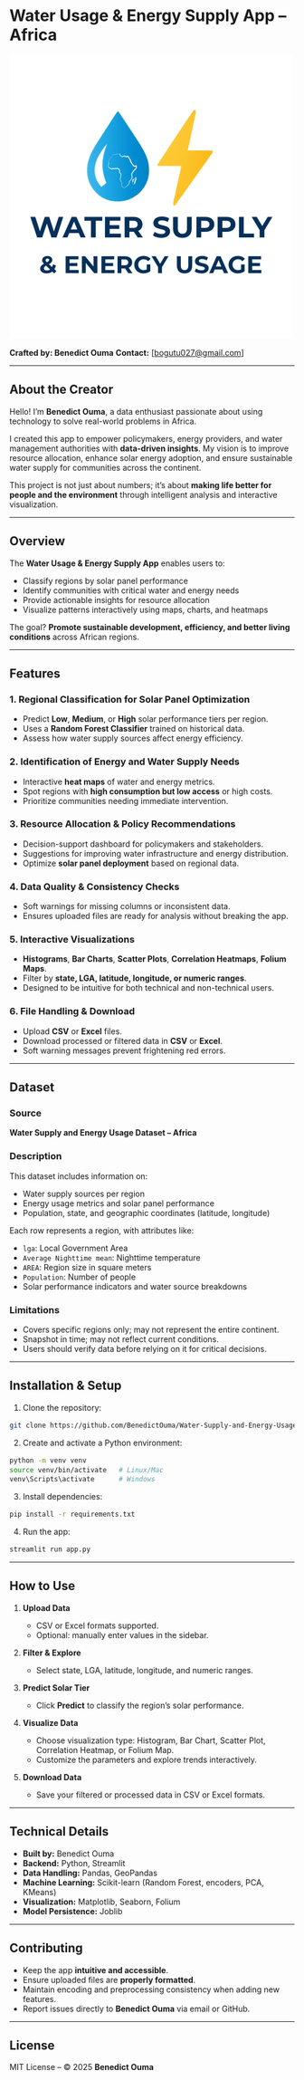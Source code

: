 # Water Usage & Energy Supply App – Africa

![App Logo](logo/logo.png)

**Crafted by: Benedict Ouma**
**Contact:** \[bogutu027@gmail.com]

---

## About the Creator

Hello! I’m **Benedict Ouma**, a data enthusiast passionate about using technology to solve real-world problems in Africa.

I created this app to empower policymakers, energy providers, and water management authorities with **data-driven insights**. My vision is to improve resource allocation, enhance solar energy adoption, and ensure sustainable water supply for communities across the continent.

This project is not just about numbers; it’s about **making life better for people and the environment** through intelligent analysis and interactive visualization.

---

## Overview

The **Water Usage & Energy Supply App** enables users to:

* Classify regions by solar panel performance
* Identify communities with critical water and energy needs
* Provide actionable insights for resource allocation
* Visualize patterns interactively using maps, charts, and heatmaps

The goal? **Promote sustainable development, efficiency, and better living conditions** across African regions.

---

## Features

### 1. Regional Classification for Solar Panel Optimization

* Predict **Low**, **Medium**, or **High** solar performance tiers per region.
* Uses a **Random Forest Classifier** trained on historical data.
* Assess how water supply sources affect energy efficiency.

### 2. Identification of Energy and Water Supply Needs

* Interactive **heat maps** of water and energy metrics.
* Spot regions with **high consumption but low access** or high costs.
* Prioritize communities needing immediate intervention.

### 3. Resource Allocation & Policy Recommendations

* Decision-support dashboard for policymakers and stakeholders.
* Suggestions for improving water infrastructure and energy distribution.
* Optimize **solar panel deployment** based on regional data.

### 4. Data Quality & Consistency Checks

* Soft warnings for missing columns or inconsistent data.
* Ensures uploaded files are ready for analysis without breaking the app.

### 5. Interactive Visualizations

* **Histograms**, **Bar Charts**, **Scatter Plots**, **Correlation Heatmaps**, **Folium Maps**.
* Filter by **state, LGA, latitude, longitude, or numeric ranges**.
* Designed to be intuitive for both technical and non-technical users.

### 6. File Handling & Download

* Upload **CSV** or **Excel** files.
* Download processed or filtered data in **CSV** or **Excel**.
* Soft warning messages prevent frightening red errors.

---

## Dataset

### Source

**Water Supply and Energy Usage Dataset – Africa**

### Description

This dataset includes information on:

* Water supply sources per region
* Energy usage metrics and solar panel performance
* Population, state, and geographic coordinates (latitude, longitude)

Each row represents a region, with attributes like:

* `lga`: Local Government Area
* `Average Nighttime mean`: Nighttime temperature
* `AREA`: Region size in square meters
* `Population`: Number of people
* Solar performance indicators and water source breakdowns

### Limitations

* Covers specific regions only; may not represent the entire continent.
* Snapshot in time; may not reflect current conditions.
* Users should verify data before relying on it for critical decisions.

---

## Installation & Setup

1. Clone the repository:

```bash
git clone https://github.com/BenedictOuma/Water-Supply-and-Energy-Usage.git
```

2. Create and activate a Python environment:

```bash
python -m venv venv
source venv/bin/activate   # Linux/Mac
venv\Scripts\activate      # Windows
```

3. Install dependencies:

```bash
pip install -r requirements.txt
```

4. Run the app:

```bash
streamlit run app.py
```

---

## How to Use

1. **Upload Data**

   * CSV or Excel formats supported.
   * Optional: manually enter values in the sidebar.

2. **Filter & Explore**

   * Select state, LGA, latitude, longitude, and numeric ranges.

3. **Predict Solar Tier**

   * Click **Predict** to classify the region’s solar performance.

4. **Visualize Data**

   * Choose visualization type: Histogram, Bar Chart, Scatter Plot, Correlation Heatmap, or Folium Map.
   * Customize the parameters and explore trends interactively.

5. **Download Data**

   * Save your filtered or processed data in CSV or Excel formats.

---

## Technical Details

* **Built by:** Benedict Ouma
* **Backend:** Python, Streamlit
* **Data Handling:** Pandas, GeoPandas
* **Machine Learning:** Scikit-learn (Random Forest, encoders, PCA, KMeans)
* **Visualization:** Matplotlib, Seaborn, Folium
* **Model Persistence:** Joblib

---

## Contributing

* Keep the app **intuitive and accessible**.
* Ensure uploaded files are **properly formatted**.
* Maintain encoding and preprocessing consistency when adding new features.
* Report issues directly to **Benedict Ouma** via email or GitHub.

---

## License

MIT License – © 2025 **Benedict Ouma**